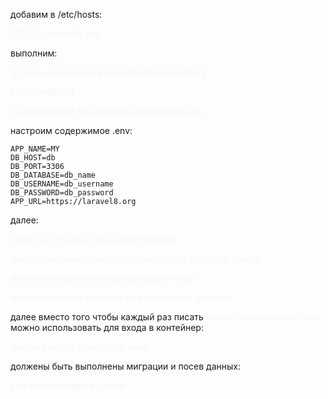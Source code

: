 добавим в /etc/hosts:
<p style="color: #F8F8F8; font-weight: bold;">  127.0.0.1	laravel8.org</p>

выполним:
<p style="color: #F8F8F8; font-weight: bold;"> git clone [имя этого репозитоия] laravel8.org </p>
<p style="color: #F8F8F8; font-weight: bold;"> cd laravel8.org </p>
<p style="color: #F8F8F8; font-weight: bold;"> cp application/.env.example application/.env </p>

настроим содержимое .env:

    APP_NAME=MY
    DB_HOST=db
    DB_PORT=3306
    DB_DATABASE=db_name
    DB_USERNAME=db_username
    DB_PASSWORD=db_password
	APP_URL=https://laravel8.org

далее:
<p style="color: #F8F8F8; font-weight: bold;">
sysctl -w vm.max_map_count=262144
</p>

<p style="color: #F8F8F8; font-weight: bold;">
docker-compose  --env-file ./application/.env up  -d --build
</p>

<p style="color: #F8F8F8; font-weight: bold;">
docker-compose exec app composer install
</p>

<p style="color: #F8F8F8; font-weight: bold;">
docker-compose exec app php artisan key:generate
</p>

далее вместо того чтобы каждый раз писать <span  style="color: #F8F8F8; font-weight: bold;">docker-compose exec app</span> можно использовать для входа в контейнер:
<p style="color: #F8F8F8; font-weight: bold;">
docker exec -it laravel-app bash
</p>

должены быть выполнены миграции и посев данных:
<p style="color: #F8F8F8; font-weight: bold;">
php artisan migrate --seed
</p>
